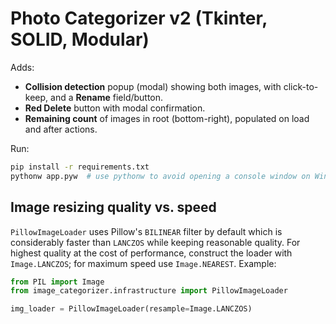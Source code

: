 # Photo Categorizer v2 (Tkinter, SOLID, Modular)

Adds:
- **Collision detection** popup (modal) showing both images, with click-to-keep, and a **Rename** field/button.
- **Red Delete** button with modal confirmation.
- **Remaining count** of images in root (bottom-right), populated on load and after actions.

Run:
```bash
pip install -r requirements.txt
pythonw app.pyw  # use pythonw to avoid opening a console window on Windows
```

## Image resizing quality vs. speed

`PillowImageLoader` uses Pillow's ``BILINEAR`` filter by default which is
considerably faster than ``LANCZOS`` while keeping reasonable quality.
For highest quality at the cost of performance, construct the loader with
``Image.LANCZOS``; for maximum speed use ``Image.NEAREST``. Example:

```python
from PIL import Image
from image_categorizer.infrastructure import PillowImageLoader

img_loader = PillowImageLoader(resample=Image.LANCZOS)
```
